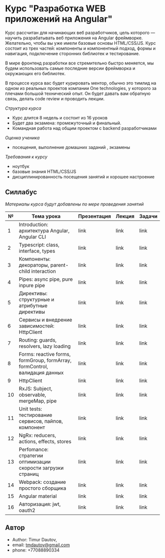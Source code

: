 # Курс "Разработка WEB приложений на Angular"

Курс расcчитан для начинающих веб разработчиков, цель которого — научить разрабатывать веб приложения на Angular фреймворке. Желательно, чтобы вы уже имели базовые основы HTML/CSS/JS. Курс состоит из трех частей: компоненты и компонентный подход, формы и навигация, подключение сторонних библиотек и тестирование.

В мире фронтенд разработки все стремительно быстро меняется, мы будем использовать самые последние версии фреймворка и окружающих его библиотек. 

В процессе курса вас будет курировать ментор, обычно это тимлид на одном из реальных проектов компании One technologies, у которого за плечами большой технический опыт. Он будет давать вам обратную связь, делать code review и проводить лекции. 

*Структура курса*

- Курс длится 8 недель и состоит из 16 уроков 
- Будет два экзамена: промежуточный и финальный.
- Командная работа над общим проектом с backend разработчиками
  

*Оценка ученика*

- посещения, выполнение домашних заданий , экзамены

*Требования к курсу*

- ноутбук
- базовые знания HTML/CSS/JS
- дисциплинированность посещения занятий и хорошее настроение



## Силлабус

*Материалы курса будут добавлены по мере проведения занятий*

| №    | Тема урока                                                   | Презентация | Лекция | Задачи |
| ---- | ------------------------------------------------------------ | ----------- | ------ | ------ |
| 1    | Introduction: архитектура Angular, Angular CLI               | link        | link   | link   |
| 2    | Typescript: class, interface, types                          | link        | link   | link   |
| 3    | Компоненты: декораторы, parent-child interaction             | link        | link   | link   |
| 4    | Pipes: async pipe, pure inpure pipe                          | link        | link   | link   |
| 5    | Директивы: структурные и атрибутные директивы                | link        | link   | link   |
| 6    | Сервисы и внедрение зависимостей: HttpClient                 | link        | link   | link   |
| 7    | Routing: guards, resolvers, lazy loading                     | link        | link   | link   |
| 8    | Forms: reactive forms, formGroup, formArray, formControl, валидация данных | link        | link   | link   |
| 9    | HttpClient                                                   | link        | link   | link   |
| 10   | RxJS: Subject, observable, mergeMap, pipe                    | link        | link   | link   |
| 11   | Unit tests: тестирование сервисов, пайпов, компонент         | link        | link   | link   |
| 12   | NgRx: reducers, actions, effects, stores                     | link        | link   | link   |
| 13   | Perfomance: стратегии оптимизации cкорости загрузки страниц  | link        | link   | link   |
| 14   | Webpack: создание простого сборщика                          | link        | link   | link   |
| 15   | Angular material                                             | link        | link   | link   |
| 16   | Авторизация: jwt, oauth2                                     | link        | link   | link   |




## Автор

- Author: Timur Dautov,
- email: tmdautov@gmail.com
- phone: +77088890334

